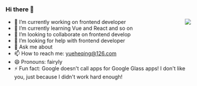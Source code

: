 ### Hi there 👋

<img align="right" src="https://github-readme-stats.vercel.app/api?username=fairyly&show_icons=true&icon_color=0366d6&text_color=24292e&bg_color=ffffff&hide_title=true" />

<!--
**fairyly/fairyly** is a ✨ _special_ ✨ repository because its `README.md` (this file) appears on your GitHub profile.


Here are some ideas to get you started:
-->

- 🔭 I’m currently working on frontend developer
- 🌱 I’m currently learning Vue and React and so on
- 👯 I’m looking to collaborate on frontend develop
- 🤔 I’m looking for help with frontend developer
- 💬 Ask me about 
- 📫 How to reach me: yueheqing@126.com
- 😄 Pronouns: fairyly
- ⚡ Fun fact: Google doesn't call apps for Google Glass apps! I don't like you, just because I didn't work hard enough!

